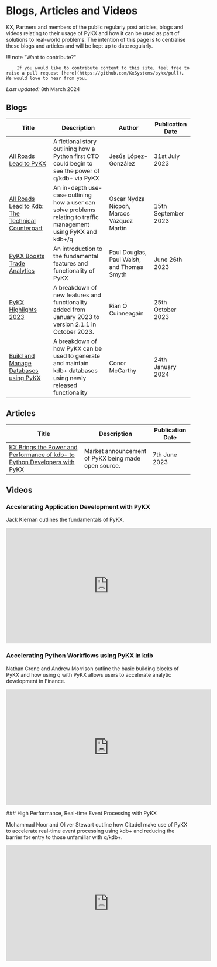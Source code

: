 # Blogs, Articles and Videos

KX, Partners and members of the public regularly post articles, blogs and videos relating to their usage of PyKX and how it can be used as part of solutions to real-world problems. The intention of this page is to centralise these blogs and articles and will be kept up to date regularly.

!!! note "Want to contribute?"

        If you would like to contribute content to this site, feel free to raise a pull request [here](https://github.com/KxSystems/pykx/pull). We would love to hear from you.

_Last updated:_ 8th March 2024

## Blogs

| Title | Description | Author | Publication Date |
|-------|-------------|--------|------------------|
| [All Roads Lead to PyKX](https://www.habla.dev/blog/2023/07/31/all-roads-lead-to-pykx.html) | A fictional story outlining how a Python first CTO could begin to see the power of q/kdb+ via PyKX | Jesús López-González | 31st July 2023 |
| [All Roads Lead to Kdb: The Technical Counterpart](https://www.habla.dev/blog/2023/09/15/all-roads-lead-to-kdb-the-technical-counterpart) | An in-depth use-case outlining how a user can solve problems relating to traffic management using PyKX and kdb+/q | Oscar Nydza Nicpoñ, Marcos Vázquez Martín | 15th September 2023 |
| [PyKX Boosts Trade Analytics](https://www.treliant.com/knowledge-center/pykx-boosts-trade-analytics/) | An introduction to the fundamental features and functionality of PyKX | Paul Douglas, Paul Walsh, and Thomas Smyth | June 26th 2023 |
| [PyKX Highlights 2023](https://kx.com/blog/pykx-highlights-2023/) | A breakdown of new features and functionality added from January 2023 to version 2.1.1 in October 2023. | Rian Ó Cuinneagáin | 25th October 2023 |
| [Build and Manage Databases using PyKX](https://kx.com/blog/how-to-build-and-manage-databases-using-pykx/) | A breakdown of how PyKX can be used to generate and maintain kdb+ databases using newly released functionality | Conor McCarthy | 24th January 2024 |


## Articles

| Title | Description | Publication Date |
|-------|-------------|------------------|
| [KX Brings the Power and Performance of kdb+ to Python Developers with PyKX](https://www.datanami.com/this-just-in/kx-brings-the-power-and-performance-of-kdb-to-python-developers-with-pykx/) | Market announcement of PyKX being made open source. | 7th June 2023 |

 

## Videos

### Accelerating Application Development with PyKX 

Jack Kiernan outlines the fundamentals of PyKX.

<iframe width="560" height="315" src="https://www.youtube.com/embed/XDufYPrUSXk?si=irFdy2ZBO84cAXhE" title="YouTube video player" frameborder="0" allow="accelerometer; autoplay; clipboard-write; encrypted-media; gyroscope; picture-in-picture; web-share" allowfullscreen></iframe>

### Accelerating Python Workflows using PyKX in kdb 

Nathan Crone and Andrew Morrison outline the basic building blocks of PyKX and how using q with PyKX allows users to accelerate analytic development in Finance.

<iframe width="560" height="315" src="https://www.youtube.com/embed/wU9J1liooDE?si=MnaCgMPfjb-VVQez" title="YouTube video player" frameborder="0" allow="accelerometer; autoplay; clipboard-write; encrypted-media; gyroscope; picture-in-picture; web-share" allowfullscreen></iframe>


### High Performance, Real-time Event Processing with PyKX

Mohammad Noor and Oliver Stewart outline how Citadel make use of PyKX to accelerate real-time event processing using kdb+ and reducing the barrier for entry to those unfamiliar with q/kdb+.

<iframe width="560" height="315" src="https://www.youtube.com/embed/lR6NZVB-Img?si=IYMUHt-3O73btlM0" title="YouTube video player" frameborder="0" allow="accelerometer; autoplay; clipboard-write; encrypted-media; gyroscope; picture-in-picture; web-share" allowfullscreen></iframe>

